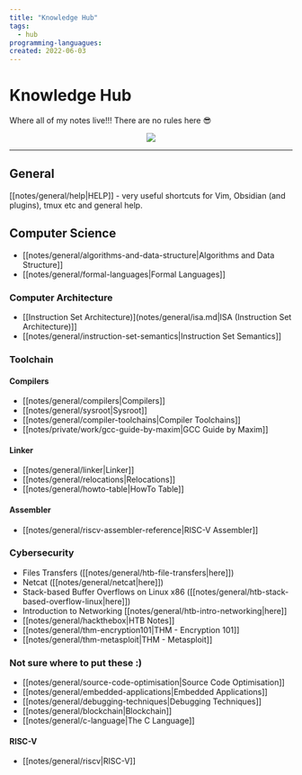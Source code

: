 ```yaml
---
title: "Knowledge Hub"
tags:
  - hub
programming-languagues:
created: 2022-06-03
---
```

# Knowledge Hub

Where all of my notes live!!! There are no rules here 😎

<center><img src="https://c.tenor.com/xsFziU-YrVoAAAAd/shaman-king-yoh-asakura.gif"></center>

---
## General
[[notes/general/help|HELP]] - very useful shortcuts for Vim, Obsidian (and plugins), tmux etc and general help.

## Computer Science
- [[notes/general/algorithms-and-data-structure|Algorithms and Data Structure]]
- [[notes/general/formal-languages|Formal Languages]]

### Computer Architecture
- [[Instruction Set Architecture)](notes/general/isa.md|ISA (Instruction Set Architecture)]]
- [[notes/general/instruction-set-semantics|Instruction Set Semantics]]

### Toolchain
#### Compilers
- [[notes/general/compilers|Compilers]]
- [[notes/general/sysroot|Sysroot]]
- [[notes/general/compiler-toolchains|Compiler Toolchains]]
- [[notes/private/work/gcc-guide-by-maxim|GCC Guide by Maxim]]

#### Linker
- [[notes/general/linker|Linker]]
- [[notes/general/relocations|Relocations]]
- [[notes/general/howto-table|HowTo Table]]

#### Assembler
- [[notes/general/riscv-assembler-reference|RISC-V Assembler]]

### Cybersecurity
- Files Transfers ([[notes/general/htb-file-transfers|here]])
- Netcat ([[notes/general/netcat|here]])
- Stack-based Buffer Overflows on Linux x86 ([[notes/general/htb-stack-based-overflow-linux|here]])
- Introduction to Networking [[notes/general/htb-intro-networking|here]]
- [[notes/general/hackthebox|HTB Notes]]
- [[notes/general/thm-encryption101|THM - Encryption 101]]
- [[notes/general/thm-metasploit|THM - Metasploit]]

### Not sure where to put these :)
- [[notes/general/source-code-optimisation|Source Code Optimisation]]
- [[notes/general/embedded-applications|Embedded Applications]]
- [[notes/general/debugging-techniques|Debugging Techniques]]
- [[notes/general/blockchain|Blockchain]]
- [[notes/general/c-language|The C Language]]

#### RISC-V
- [[notes/general/riscv|RISC-V]]
